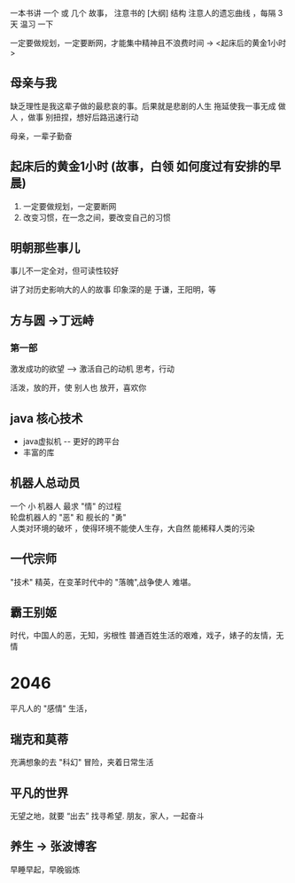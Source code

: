 一本书讲 一个 或 几个 故事， 注意书的 [大纲] 结构
注意人的遗忘曲线 ，每隔 3 天 温习 一下

一定要做规划，一定要断网，才能集中精神且不浪费时间  -> <起床后的黄金1小时> 

## 母亲与我
缺乏理性是我这辈子做的最悲哀的事。后果就是悲剧的人生
拖延使我一事无成
做人 ，做事 别扭捏，想好后路迅速行动

母亲，一辈子勤奋
## 起床后的黄金1小时 (故事，白领  如何度过有安排的早晨)
1. 一定要做规划，一定要断网
2. 改变习惯，在一念之间，要改变自己的习惯

## 明朝那些事儿
事儿不一定全对，但可读性较好

讲了对历史影响大的人的故事 
印象深的是 于谦，王阳明，等

## 方与圆 ->丁远峙
### 第一部
激发成功的欲望 --> 激活自己的动机
思考，行动

活泼，放的开，使 别人也 放开，喜欢你

## java 核心技术
- java虚拟机 -- 更好的跨平台
- 丰富的库

## 机器人总动员
一个 小 机器人 最求 "情" 的过程  
轮盘机器人的 "恶" 和 舰长的 "勇"  
人类对环境的破坏 ，使得环境不能使人生存，大自然 能稀释人类的污染

## 一代宗师
"技术" 精英，在变革时代中的 "落魄",战争使人 难堪。
## 霸王别姬
时代，中国人的恶，无知，劣根性
普通百姓生活的艰难，戏子，婊子的友情，无情

# 2046 
平凡人的 "感情" 生活，

## 瑞克和莫蒂
充满想象的去 "科幻" 冒险，夹着日常生活

## 平凡的世界
无望之地，就要 “出去” 找寻希望.
朋友，家人，一起奋斗

## 养生 -> 张波博客
早睡早起，早晚锻炼